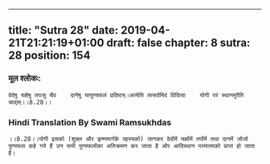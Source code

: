 
---
title: "Sutra 28"
date: 2019-04-21T21:21:19+01:00
draft: false
chapter: 8
sutra: 28
position: 154
---
### मूल श्लोकः:
```
वेदेषु यज्ञेषु तपःसु चैव    दानेषु यत्पुण्यफलं प्रदिष्टम्।अत्येति तत्सर्वमिदं विदित्वा    योगी परं स्थानमुपैति चाद्यम्।।8.28।।

```

### Hindi Translation By Swami Ramsukhdas
```
।।8.28।।योगी इसको (शुक्ल और कृष्णमार्गके रहस्यको) जानकर वेदोंमें यज्ञोंमें तपोंमें तथा दानमें जोजो पुण्यफल कहे गये हैं उन सभी पुण्यफलोंका अतिक्रमण कर जाता है और आदिस्थान परमात्माको प्राप्त हो जाता है।

```

